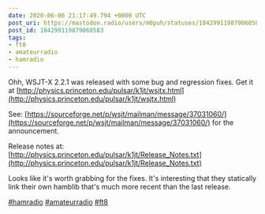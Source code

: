 ```yaml
---
date: 2020-06-06 21:17:49.794 +0000 UTC
post_uri: https://mastodon.radio/users/m0puh/statuses/104299119879060583
post_id: 104299119879060583
tags:
- ft8
- amateurradio
- hamradio
---
```

Ohh, WSJT-X 2.2.1 was released with some bug and regression fixes. Get it at [http://physics.princeton.edu/pulsar/k1jt/wsjtx.html](http://physics.princeton.edu/pulsar/k1jt/wsjtx.html)

See: [https://sourceforge.net/p/wsjt/mailman/message/37031060/](https://sourceforge.net/p/wsjt/mailman/message/37031060/) for the announcement.

Release notes at: [http://physics.princeton.edu/pulsar/k1jt/Release_Notes.txt](http://physics.princeton.edu/pulsar/k1jt/Release_Notes.txt)

Looks like it's worth grabbing for the fixes. It's interesting that they statically link their own hamblib that's much more recent than the last release.

[#hamradio](https://mastodon.radio/tags/hamradio) [#amateurradio](https://mastodon.radio/tags/amateurradio) [#ft8](https://mastodon.radio/tags/ft8)


